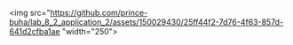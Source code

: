 <img src="https://github.com/prince-buha/lab_8_2_application_2/assets/150029430/25ff44f2-7d76-4f63-857d-641d2cfba1ae "width="250">
